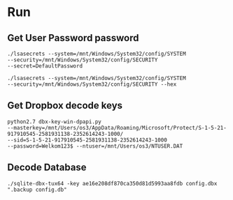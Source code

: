 # Run

## Get User Password password
```
./lsasecrets --system=/mnt/Windows/System32/config/SYSTEM
--security=/mnt/Windows/System32/config/SECURITY
--secret=DefaultPassword

./lsasecrets --system=/mnt/Windows/System32/config/SYSTEM
--security=/mnt/Windows/System32/config/SECURITY --hex
```

## Get Dropbox decode keys
```
python2.7 dbx-key-win-dpapi.py
--masterkey=/mnt/Users/os3/AppData/Roaming/Microsoft/Protect/S-1-5-21-917910545-2581931138-2352614243-1000/
--sid=S-1-5-21-917910545-2581931138-2352614243-1000
--password=Welkom123$ --ntuser=/mnt/Users/os3/NTUSER.DAT
```

## Decode Database
```
./sqlite-dbx-tux64 -key ae16e208df870ca350d81d5993aa8fdb config.dbx
".backup config.db"
```
